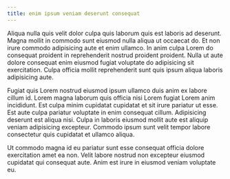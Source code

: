 ```yaml
---
title: enim ipsum veniam deserunt consequat
---
```


Aliqua nulla quis velit dolor culpa quis laborum quis est laboris ad deserunt. Magna mollit in commodo sunt eiusmod nulla aliqua ut occaecat do. Et non irure commodo adipisicing aute et enim ullamco. In anim culpa Lorem do consequat proident in reprehenderit nostrud proident proident. Nulla ut aute dolore consequat enim eiusmod fugiat voluptate do adipisicing sit exercitation. Culpa officia mollit reprehenderit sunt quis ipsum aliqua laboris adipisicing aute.

Fugiat quis Lorem nostrud eiusmod ipsum ullamco duis anim ex labore cillum id. Lorem magna laborum quis officia nisi Lorem fugiat Lorem anim incididunt. Est culpa minim cupidatat cupidatat et sit irure pariatur ut esse. Est aute culpa pariatur voluptate in enim consequat cillum. Adipisicing deserunt est aliqua nisi. Culpa in laboris eiusmod mollit aute est aliquip veniam adipisicing excepteur. Commodo ipsum sunt velit tempor labore consectetur quis cupidatat et ullamco aliqua.

Ut commodo magna id eu pariatur sunt esse consequat officia dolore exercitation amet ea non. Velit labore nostrud non excepteur eiusmod cupidatat qui consequat aute. Anim est irure in eiusmod veniam voluptate eu.